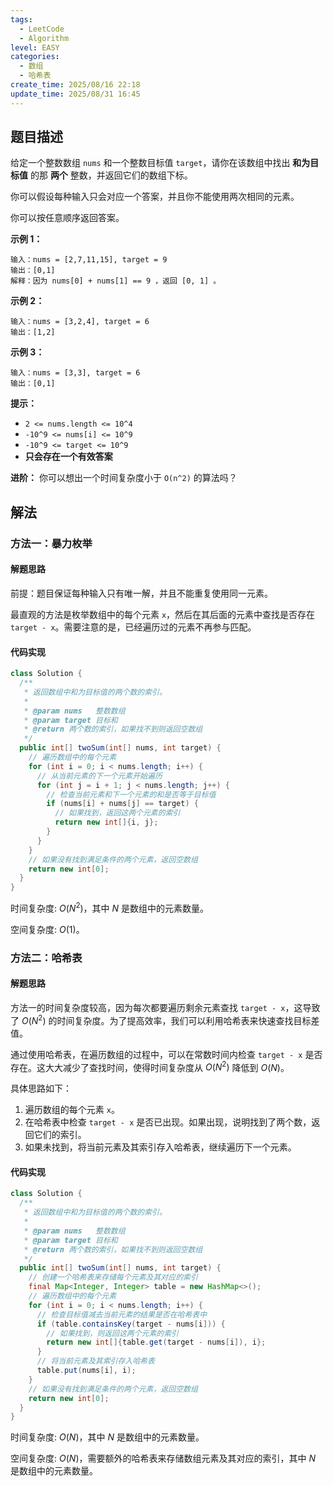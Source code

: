 ```yaml
---
tags:
  - LeetCode
  - Algorithm
level: EASY
categories:
  - 数组
  - 哈希表
create_time: 2025/08/16 22:18
update_time: 2025/08/31 16:45
---
```


## 题目描述

给定一个整数数组 `nums` 和一个整数目标值 `target`，请你在该数组中找出 **和为目标值** 的那 **两个** 整数，并返回它们的数组下标。

你可以假设每种输入只会对应一个答案，并且你不能使用两次相同的元素。

你可以按任意顺序返回答案。

**示例 1：**

```text
输入：nums = [2,7,11,15], target = 9
输出：[0,1]
解释：因为 nums[0] + nums[1] == 9 ，返回 [0, 1] 。
```

**示例 2：**

```text
输入：nums = [3,2,4], target = 6
输出：[1,2]
```

**示例 3：**

```text
输入：nums = [3,3], target = 6
输出：[0,1]
```

**提示：**

- `2 <= nums.length <= 10^4`
- `-10^9 <= nums[i] <= 10^9`
- `-10^9 <= target <= 10^9`
- **只会存在一个有效答案**

**进阶：**
你可以想出一个时间复杂度小于 `O(n^2)` 的算法吗？

## 解法

### 方法一：暴力枚举

#### 解题思路

前提：题目保证每种输入只有唯一解，并且不能重复使用同一元素。

最直观的方法是枚举数组中的每个元素 `x`，然后在其后面的元素中查找是否存在 `target - x`。需要注意的是，已经遍历过的元素不再参与匹配。

#### 代码实现

```java
class Solution {  
  /**  
   * 返回数组中和为目标值的两个数的索引。  
   *  
   * @param nums   整数数组  
   * @param target 目标和  
   * @return 两个数的索引，如果找不到则返回空数组  
   */  
  public int[] twoSum(int[] nums, int target) {  
    // 遍历数组中的每个元素  
    for (int i = 0; i < nums.length; i++) {  
      // 从当前元素的下一个元素开始遍历  
      for (int j = i + 1; j < nums.length; j++) {  
        // 检查当前元素和下一个元素的和是否等于目标值  
        if (nums[i] + nums[j] == target) {  
          // 如果找到，返回这两个元素的索引  
          return new int[]{i, j};  
        }  
      }  
    }  
    // 如果没有找到满足条件的两个元素，返回空数组  
    return new int[0];  
  }  
}
```

时间复杂度: $O(N^2)$，其中 $N$ 是数组中的元素数量。

空间复杂度: $O(1)$。

### 方法二：哈希表

#### 解题思路

方法一的时间复杂度较高，因为每次都要遍历剩余元素查找 `target - x`，这导致了 $O(N^2)$ 的时间复杂度。为了提高效率，我们可以利用哈希表来快速查找目标差值。

通过使用哈希表，在遍历数组的过程中，可以在常数时间内检查 `target - x` 是否存在。这大大减少了查找时间，使得时间复杂度从 $O(N^2)$ 降低到 $O(N)$。

具体思路如下：
1. 遍历数组的每个元素 `x`。
2. 在哈希表中检查 `target - x` 是否已出现。如果出现，说明找到了两个数，返回它们的索引。
3. 如果未找到，将当前元素及其索引存入哈希表，继续遍历下一个元素。

#### 代码实现

```java
class Solution {  
  /**  
   * 返回数组中和为目标值的两个数的索引。  
   *  
   * @param nums   整数数组  
   * @param target 目标和  
   * @return 两个数的索引，如果找不到则返回空数组  
   */   
  public int[] twoSum(int[] nums, int target) {  
    // 创建一个哈希表来存储每个元素及其对应的索引  
    final Map<Integer, Integer> table = new HashMap<>();  
    // 遍历数组中的每个元素  
    for (int i = 0; i < nums.length; i++) {  
      // 检查目标值减去当前元素的结果是否在哈希表中  
      if (table.containsKey(target - nums[i])) {  
        // 如果找到，则返回这两个元素的索引  
        return new int[]{table.get(target - nums[i]), i};  
      }  
      // 将当前元素及其索引存入哈希表  
      table.put(nums[i], i);  
    }  
    // 如果没有找到满足条件的两个元素，返回空数组  
    return new int[0];  
  }  
}
```

时间复杂度: $O(N)$，其中 $N$ 是数组中的元素数量。

空间复杂度: $O(N)$，需要额外的哈希表来存储数组元素及其对应的索引，其中 $N$ 是数组中的元素数量。
